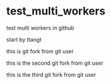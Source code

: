 # test_multi_workers
test multi workers in github

start by ttangt

this is git fork from git user

this is the second git fork from git user

this is the third git fork from git user
